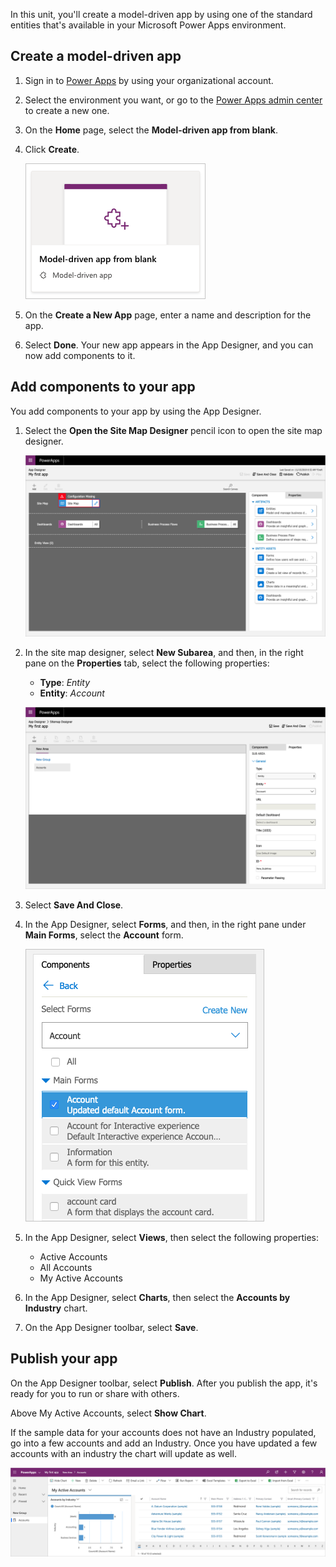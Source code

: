 In this unit, you'll create a model-driven app by using one of the standard entities that's available in your Microsoft Power Apps environment.

## Create a model-driven app

1. Sign in to [Power Apps](https://make.powerapps.com/) by using your organizational account.
2. Select the environment you want, or go to the [Power Apps admin center](https://admin.powerapps.com/) to create a new one.
3. On the **Home** page, select the **Model-driven app from blank**.  
4. Click **Create**.

    ![Model-driven](../media/updated-choose-design-mode.png)

5. On the **Create a New App** page, enter a name and description for the app.
6. Select **Done**. Your new app appears in the App Designer, and you can now add components to it.

## Add components to your app
You add components to your app by using the App Designer.

1. Select the **Open the Site Map Designer** pencil icon to open the site map designer.

    ![Create a new site map](../media/updated-new-sitemap.png)

2. In the site map designer, select **New Subarea**, and then, in the right pane on the **Properties** tab, select the following properties:

    - **Type**: *Entity*
    - **Entity**: *Account*

    ![Add components to the site map](../media/updated-sitemap.png)

3. Select **Save And Close**.
4. In the App Designer, select **Forms**, and then, in the right pane under **Main Forms**, select the **Account** form.

    ![Account main form](../media/updated-main-form.png)

5. In the App Designer, select **Views**, then select the following properties:

    - Active Accounts
    - All Accounts
    - My Active Accounts

6. In the App Designer, select **Charts**, then select the **Accounts by Industry** chart.
7. On the App Designer toolbar, select **Save**.

## Publish your app
On the App Designer toolbar, select **Publish**. After you publish the app, it's ready 
for you to run or share with others.

Above My Active Accounts, select **Show Chart**.

If the sample data for your accounts does not have an Industry populated, go into a few accounts and add an Industry. Once you have updated a few accounts with an industry the chart will update as well.  

![Simple account entity app](../media/updated-accounts-quickstart-app.png)
